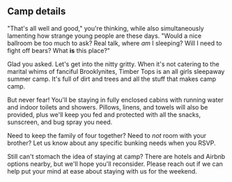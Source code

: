 ## Camp details

"That's all well and good," you're thinking, while also simultaneously lamenting how strange young people are these days. "Would a nice ballroom be too much to ask? Real talk, where _am_ I sleeping? Will I need to fight off bears? What **is** this place?"

Glad you asked. Let's get into the nitty gritty. When it's not catering to the marital whims of fanciful Brooklynites, Timber Tops is an all girls sleepaway summer camp. It's full of dirt and trees and all the stuff that makes camp camp.

But never fear! You'll be staying in fully enclosed cabins with running water and indoor toilets and showers. Pillows, linens, and towels will also be provided, plus we'll keep you fed and protected with all the snacks, sunscreen, and bug spray you need.

Need to keep the family of four together? Need to _not_ room with your brother? Let us know about any specific bunking needs when you RSVP.

Still can't stomach the idea of staying at camp? There are hotels and Airbnb options nearby, but we'll hope you'll reconsider. Please reach out if we can help put your mind at ease about staying with us for the weekend.
